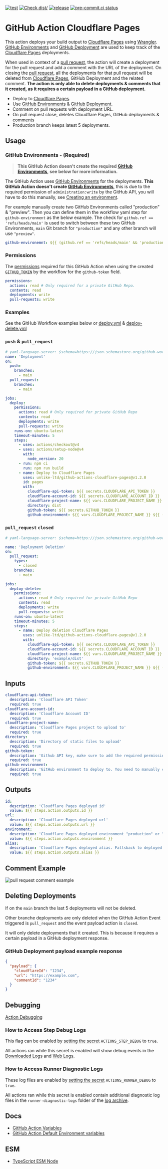 [![test](https://github.com/unlike-ltd/github-actions-cloudflare-pages/actions/workflows/test.yml/badge.svg)](https://github.com/unlike-ltd/github-actions-cloudflare-pages/actions/workflows/test.yml) [![Check dist/](https://github.com/unlike-ltd/github-actions-cloudflare-pages/actions/workflows/check-dist.yml/badge.svg)](https://github.com/unlike-ltd/github-actions-cloudflare-pages/actions/workflows/check-dist.yml) [![release](https://github.com/unlike-ltd/github-actions-cloudflare-pages/actions/workflows/release.yml/badge.svg)](https://github.com/unlike-ltd/github-actions-cloudflare-pages/actions/workflows/release.yml) [![pre-commit.ci status](https://results.pre-commit.ci/badge/github/unlike-ltd/github-actions-cloudflare-pages/main.svg)](https://results.pre-commit.ci/latest/github/unlike-ltd/github-actions-cloudflare-pages/main)

# GitHub Action Cloudflare Pages

This action deploys your build output to [Cloudflare Pages] using [Wrangler]. [GitHub Environments] and [GitHub Deployment] are used to keep track of the [Cloudflare Pages] deployments.

When used in context of a [pull request], the action will create a deployment for the pull request and add a comment with the URL of the deployment. On closing the [pull request], all the deployments for that pull request will be deleted from [Cloudflare Pages], GitHub Deployment and the related comment. **The action is only able to delete deployments & comments that it created, as it requires a certain payload in a GitHub deployment.**

- Deploy to [Cloudflare Pages].
- Use [GitHub Environments] & [GitHub Deployment].
- Comment on pull requests with deployment URL.
- On pull request close, deletes Cloudflare Pages, GitHub deployments & comments
- Production branch keeps latest 5 deployments.

## Usage

### GitHub Environments - **(Required)**

> **This GitHub Action doesn't create the required [GitHub Environments], see below for more information.**

The GitHub Action uses [GitHub Environments] for the deployments. **This GitHub Action doesn't create [GitHub Environments]**, this is due to the required permission of `administration:write` by the GitHub API, you will have to do this manually, see [Creating an environment](https://docs.github.com/en/actions/deployment/targeting-different-environments/using-environments-for-deployment#creating-an-environment).

For example manually create two GitHub Environments called "production" & "preview". Then you can define them in the workflow yaml step for `github-environment` as the below example. The check for `github.ref == 'refs/heads/main'` is used to switch between these two GitHub Environments, `main` Git branch for `"production"` and any other branch will use `"preview"`.

```yaml
github-environemnt: ${{ (github.ref == 'refs/heads/main' && 'production') || 'preview' }}
```

### Permissions

The [permissions] required for this GitHub Action when using the created [`GITHUB_TOKEN`] by the workflow for the `github-token` field.

```yaml
permissions:
  actions: read # Only required for a private GitHub Repo.
  contents: read
  deployments: write
  pull-requests: write
```

### Examples

See the GitHub Workflow examples below or [deploy.yml](./.github/workflows/deploy.yml) & [deploy-delete.yml](./.github/workflows/deploy-delete.yml)

### `push` & `pull_request`

```yaml
# yaml-language-server: $schema=https://json.schemastore.org/github-workflow.json
name: 'Deployment'
on:
  push:
    branches:
      - main
  pull_request:
    branches:
      - main

jobs:
  deploy:
    permissions:
      actions: read # Only required for private GitHub Repo
      contents: read
      deployments: write
      pull-requests: write
    runs-on: ubuntu-latest
    timeout-minutes: 5
    steps:
      - uses: actions/checkout@v4
      - uses: actions/setup-node@v4
        with:
          node_version: 20
      - run: npm ci
        run: npm run build
      - name: Deploy to Cloudflare Pages
        uses: unlike-ltd/github-actions-cloudflare-pages@v1.2.0
        id: pages
        with:
          cloudflare-api-token: ${{ secrets.CLOUDFLARE_API_TOKEN }}
          cloudflare-account-id: ${{ secrets.CLOUDFLARE_ACCOUNT_ID }}
          cloudflare-project-name: ${{ vars.CLOUDFLARE_PROJECT_NAME }}
          directory: dist
          github-token: ${{ secrets.GITHUB_TOKEN }}
          github-environment: ${{ vars.CLOUDFLARE_PROJECT_NAME }} ${{ (github.ref == 'refs/heads/main' && '(Production)') || '(Preview)' }}
```

### `pull_request` `closed`

```yaml
# yaml-language-server: $schema=https://json.schemastore.org/github-workflow.json

name: 'Deployment Deletion'
on:
  pull_request:
    types:
      - closed
    branches:
      - main

jobs:
  deploy-delete:
    permissions:
      actions: read # Only required for private GitHub Repo
      contents: read
      deployments: write
      pull-requests: write
    runs-on: ubuntu-latest
    timeout-minutes: 5
    steps:
      - name: Deploy deletion Cloudflare Pages
        uses: unlike-ltd/github-actions-cloudflare-pages@v1.2.0
        with:
          cloudflare-api-token: ${{ secrets.CLOUDFLARE_API_TOKEN }}
          cloudflare-account-id: ${{ secrets.CLOUDFLARE_ACCOUNT_ID }}
          cloudflare-project-name: ${{ vars.CLOUDFLARE_PROJECT_NAME }}
          directory: 'example/dist'
          github-token: ${{ secrets.GITHUB_TOKEN }}
          github-environment: ${{ vars.CLOUDFLARE_PROJECT_NAME }} ${{ (github.ref == 'refs/heads/main' && '(Production)') || '(Preview)' }}
```

## Inputs

```yaml
cloudflare-api-token:
  description: 'Cloudflare API Token'
  required: true
cloudflare-account-id:
  description: 'Cloudflare Account ID'
  required: true
cloudflare-project-name:
  description: 'Cloudflare Pages project to upload to'
  required: true
directory:
  description: 'Directory of static files to upload'
  required: true
github-token:
  description: 'Github API key, make sure to add the required permissions for this action.'
  required: true
github-environment:
  description: 'GitHub environment to deploy to. You need to manually create this for the github repo'
  required: true
```

## Outputs

```yaml
id:
  description: 'Cloudflare Pages deployed id'
  value: ${{ steps.action.outputs.id }}
url:
  description: 'Cloudflare Pages deployed url'
  value: ${{ steps.action.outputs.url }}
environment:
  description: 'Cloudflare Pages deployed environment "production" or "preview"'
  value: ${{ steps.action.outputs.environment }}
alias:
  description: 'Cloudflare Pages deployed alias. Fallsback to deployed url if deployed alias is null'
  value: ${{ steps.action.outputs.alias }}
```

## Comment Example

![pull request comment example](./docs/comment.png)

## Deleting Deployments

If on the `main` branch the last 5 deployments will not be deleted.

Other branche deployments are only deleted when the GitHub Action Event triggered is `pull_request` and the event payload action is `closed`.

It will only delete deployments that it created. This is because it requires a certain payload in a GitHub deployment response.

### GitHub Deployment payload example response

```json
{
  "payload": {
    "cloudflareId": "1234",
    "url": "https://example.com",
    "commentId": "1234"
  }
}
```

## Debugging

[Action Debugging](https://github.com/actions/toolkit/blob/main/docs/action-debugging.md#step-debug-logs)

### How to Access Step Debug Logs

This flag can be enabled by [setting the secret](https://help.github.com/en/actions/automating-your-workflow-with-github-actions/creating-and-using-encrypted-secrets#creating-encrypted-secrets) `ACTIONS_STEP_DEBUG` to `true`.

All actions ran while this secret is enabled will show debug events in the [Downloaded Logs](https://help.github.com/en/actions/automating-your-workflow-with-github-actions/managing-a-workflow-run#downloading-logs) and [Web Logs](https://help.github.com/en/actions/automating-your-workflow-with-github-actions/managing-a-workflow-run#viewing-logs-to-diagnose-failures).

### How to Access Runner Diagnostic Logs

These log files are enabled by [setting the secret](https://help.github.com/en/actions/automating-your-workflow-with-github-actions/creating-and-using-encrypted-secrets#creating-encrypted-secrets) `ACTIONS_RUNNER_DEBUG` to `true`.

All actions ran while this secret is enabled contain additional diagnostic log files in the `runner-diagnostic-logs` folder of the [log archive](https://help.github.com/en/actions/automating-your-workflow-with-github-actions/managing-a-workflow-run#downloading-logs).

## Docs

- [GitHub Action Variables](https://docs.github.com/en/actions/learn-github-actions/variables)
- [GitHub Action Default Environment variables](https://docs.github.com/en/actions/learn-github-actions/variables#default-environment-variables)

## ESM

- [TypeScript ESM Node](https://www.typescriptlang.org/docs/handbook/esm-node.html)

[Cloudflare Pages]: https://pages.cloudflare.com/
[Wrangler]: https://developers.cloudflare.com/workers/wrangler/
[pull request]: https://docs.github.com/en/pull-requests
[GitHub Environments]: https://docs.github.com/en/actions/deployment/targeting-different-environments/using-environments-for-deployment
[GitHub Deployment]: https://docs.github.com/en/actions/deployment/targeting-different-environments/using-environments-for-deployment
[permissions]: https://docs.github.com/en/actions/using-workflows/workflow-syntax-for-github-actions#permissions
[`GITHUB_TOKEN`]: https://docs.github.com/en/actions/security-guides/automatic-token-authentication
